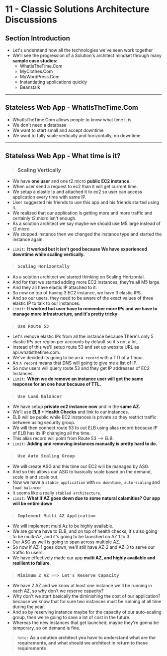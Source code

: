 # 11 - Classic Solutions Architecture Discussions

## Section Introduction

- Let's understand how all the technologies we've seen work together
- We'll see the progression of a Solution's architect mindset through many **sample case studies:**
    - WhatIsTheTime.Com
    - MyClothes.Com
    - MyWordPress.Com
    - Instantiating applications quickly
    - Beanstalk

---
## Stateless Web App - WhatIsTheTime.Com

- WhatIsTheTime.Com allows people to know what time it is.
- We don't need a database
- We want to start small and accept downtime
- We want to fully scale vertically and horizontally, no downtime

---
## Stateless Web App - What time is it?

> ### Scaling Vertically

- We have **one user** and one t2.micro **public EC2 instance.**
- When user send a request to ec2 than it will get current time.
- We setup a elastic Ip and attached it to ec2 so user can access application every time with same IP.
- User suggested his friends to use this app and his friends started using it.
- We realized that our application is getting more and more traffic and certainly t2.micro isn't enough.
- As a solution architect we say maybe we should use M5.large instead of t2.micro
- We stopped instance then we changed the instance type and started the instance again.
<!-- - We have **experienced downtime while scaling vertically.** -->
- `Limit:` **It worked but it isn't good because We have experienced downtime while scaling vertically.**

> ### `Scaling Horizontally`

- As a solution architect we started thinking on Scaling Horizontal.
- And for that we started adding more EC2 instances, they're all M5 large.
- And they all have elastic IP attached to it.
- So now on top of having 3 EC2 instance, we have 3 elastic IPS.
- And so our users, they need to be aware of the exact values of three elastic IP to talk to our instances.
- `Limit:` **It worked but user have to remember more IPs and we have to manage more infrastructure, and it's pretty tricky**

> ### `Use Route 53`

- Let's remove elastic IPs from all the instance because There's only 5 elastic IPs per region per accounts by default so it's not a lot.
- Instead of this we'll setup route 53 and set up website URL as api.whatisthetime.com.
- We've decided its going to be an `A record` with a TTl of a 1 hour.
- An `A record` means that DNS will going to give me a list of IP.
- So now users will query route 53 and they get IP addresses of EC2 Instances.
- `Limit:` **When we do remove an instance user will get the same response for an one hour because of TTL.**

> ### `Use Load Balancer`

- We have setup **private ec2 instance now** and in the **same AZ.**
- We'll use **ELB + Health Checks** and link to our instances.
- ELB will be public while EC2 instances is private so they restrict traffic between using security group.
- We will then connect route 53 to out ELB using alias record because IP of ELB has its IP changing all the time.
- This alias record will point from Route 53 --> ELB.
- `Limit:` **Adding and removing instances manually is pretty hard to do.**

> ### `Use Auto Scaling Group`

- We will create ASG and this time our EC2 will be managed by ASG.
- And so this allows our ASG to basically scale based on the demand, scale in and scale out.
- Now we have a `stable application` with `no downtime,` `auto-scaling` and `load balanced`
- It seems like a really `stabled architecture`.
- `Limit:` **What if AZ goes down due to some natural calamities? Our app will be entire down**

> ### `Implement Multi AZ Application`

- We will implement multi Az to be highly available.
- We are gonna have to ELB, and on top of health checks, it's also going to be multi-AZ, and it's going to be launched on AZ 1 to 3.
- Our ASG as well is going to span across multiple AZ.
- So now if AZ-1 goes down, we'll still have AZ-2 and AZ-3 to serve our traffic to users.
- We have effectively made our app **multi AZ, and highly available and resilient to failure**.

> ### `Minimum 2 AZ ==> Let's Reserve Capacity`

- We have 2 AZ and we know at least one instance we'll be running in each AZ, so why don't we reserve capacity?
- Why don't we start basically the diminishing the cost of our application? because we know that for sure two instances must be running at all time during the year. 
- And so by reserving instance maybe for the capacity of our auto-scaling group, then we're going to save a lot of cost in the future.
- Whereas the new instances that get launched, maybe they're gonna be temporary, so on demand is fine.

> `Note:` **As a solution architect you have to understand what are the requirements, and what should we architect in return to these requirements**